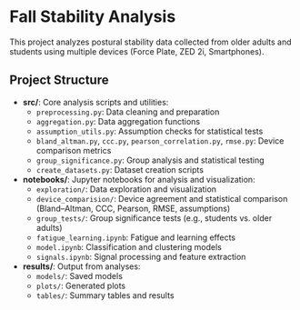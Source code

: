 # Fall Stability Analysis

This project analyzes postural stability data collected from older adults and students using multiple devices (Force Plate, ZED 2i, Smartphones).

## Project Structure


- **src/**: Core analysis scripts and utilities:
  - `preprocessing.py`: Data cleaning and preparation
  - `aggregation.py`: Data aggregation functions
  - `assumption_utils.py`: Assumption checks for statistical tests
  - `bland_altman.py`, `ccc.py`, `pearson_correlation.py`, `rmse.py`: Device comparison metrics
  - `group_significance.py`: Group analysis and statistical testing
  - `create_datasets.py`: Dataset creation scripts
- **notebooks/**: Jupyter notebooks for analysis and visualization:
  - `exploration/`: Data exploration and visualization
  - `device_comparision/`: Device agreement and statistical comparison (Bland–Altman, CCC, Pearson, RMSE, assumptions)
  - `group_tests/`: Group significance tests (e.g., students vs. older adults)
  - `fatigue_learning.ipynb`: Fatigue and learning effects
  - `model.ipynb`: Classification and clustering models
  - `signals.ipynb`: Signal processing and feature extraction
- **results/**: Output from analyses:
  - `models/`: Saved models
  - `plots/`: Generated plots
  - `tables/`: Summary tables and results


